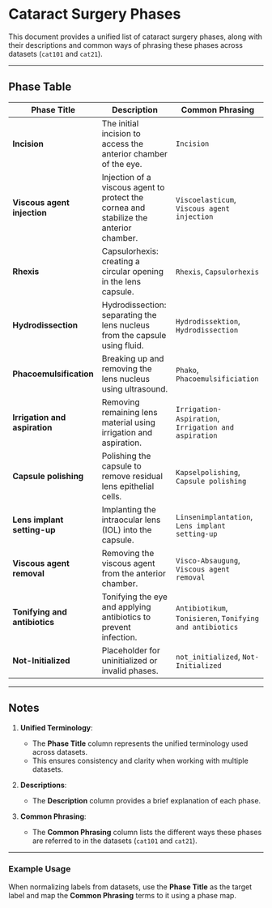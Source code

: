 # Cataract Surgery Phases

This document provides a unified list of cataract surgery phases, along with their descriptions and common ways of phrasing these phases across datasets (`cat101` and `cat21`).

---

## Phase Table

| **Phase Title**              | **Description**                                                                 | **Common Phrasing**                                                                 |
|------------------------------|---------------------------------------------------------------------------------|------------------------------------------------------------------------------------|
| **Incision**                 | The initial incision to access the anterior chamber of the eye.                 | `Incision`                                                                        |
| **Viscous agent injection**  | Injection of a viscous agent to protect the cornea and stabilize the anterior chamber. | `Viscoelasticum`, `Viscous agent injection`                                       |
| **Rhexis**                   | Capsulorhexis: creating a circular opening in the lens capsule.                 | `Rhexis`, `Capsulorhexis`                                                         |
| **Hydrodissection**          | Hydrodissection: separating the lens nucleus from the capsule using fluid.      | `Hydrodissektion`, `Hydrodissection`                                              |
| **Phacoemulsification**      | Breaking up and removing the lens nucleus using ultrasound.                     | `Phako`, `Phacoemulsificiation`                                                   |
| **Irrigation and aspiration**| Removing remaining lens material using irrigation and aspiration.               | `Irrigation-Aspiration`, `Irrigation and aspiration`                              |
| **Capsule polishing**        | Polishing the capsule to remove residual lens epithelial cells.                 | `Kapselpolishing`, `Capsule polishing`                                            |
| **Lens implant setting-up**  | Implanting the intraocular lens (IOL) into the capsule.                         | `Linsenimplantation`, `Lens implant setting-up`                                   |
| **Viscous agent removal**    | Removing the viscous agent from the anterior chamber.                          | `Visco-Absaugung`, `Viscous agent removal`                                        |
| **Tonifying and antibiotics**| Tonifying the eye and applying antibiotics to prevent infection.               | `Antibiotikum`, `Tonisieren`, `Tonifying and antibiotics`                         |
| **Not-Initialized**          | Placeholder for uninitialized or invalid phases.                               | `not_initialized`, `Not-Initialized`                                              |

---

## Notes

1. **Unified Terminology**:
   - The **Phase Title** column represents the unified terminology used across datasets.
   - This ensures consistency and clarity when working with multiple datasets.

2. **Descriptions**:
   - The **Description** column provides a brief explanation of each phase.

3. **Common Phrasing**:
   - The **Common Phrasing** column lists the different ways these phases are referred to in the datasets (`cat101` and `cat21`).

---

### Example Usage

When normalizing labels from datasets, use the **Phase Title** as the target label and map the **Common Phrasing** terms to it using a phase map.